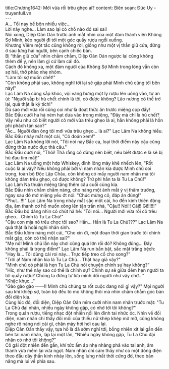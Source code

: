 title:Chương1642: Mới vừa rồi trêu ghẹo ai?
content:
Biên soạn: Đức Uy - truyenfull.vn<br>---<br>A... Tối nay bề bộn nhiều việc...<br>Lời này nghe... Làm sao lại có chỗ nào đó sai sai!<br>Nói xong, Diệp Oản Oản trước ánh mắt nhìn của một đám thành viên Không Sợ Minh, kéo người đi tới một góc quầy rượu ngồi xuống.<br>Khương Viêm một tấc cũng không rời, giống như một vị thần giữ cửa, đứng ở sau lưng hai người, bên cạnh chiếc bàn.<br>Bị “thần giữ cửa” nhìn chằm chằm, Diệp Oản Oản ngược lại cũng không thèm để ý, nên làm gì cứ làm cái đó.<br>Cách đó không xa, một đám người của Không Sợ Minh trong lòng vẫn còn sợ hãi, thở phào nhẹ nhõm.<br>"Làm tôi sợ muốn chết!"<br>"Còn không phải sao, không nghĩ tới lại sẽ gặp phải Minh chủ cũng tới bên này!"<br>Lạc Lâm Na cũng sắp khóc, vội vàng bưng một ly rượu lên uống vào, tự an ủi: "Người sắp bị hù chết chính là tôi, có được không? Lão nương có thể trở lại, quả thật là kỳ tích!"<br>Dù sao mới vừa rồi cũng coi như là đoạt thức ăn trước miệng cọp đấy!<br>Bắc Đẩu cười ha hả ném hạt dưa vào trong miệng, "Đây mà chỉ là hù chết? Vậy nếu như cô biết người cô mới vừa trêu ghẹo là ai, hẳn không phải là hồn phi phách tán sao?"<br>"Ặc... Người đàn ông tôi mới vừa trêu ghẹo... là ai?" Lạc Lâm Na không hiểu.<br>Bắc Đẩu nháy mắt một cái, "Cô đoán xem!"<br>Lạc Lâm Na không lời nói, "Tôi nói này Bắc ca, loại thời điểm này cậu cũng đừng thừa nước đục thả câu."<br>Bắc Đẩu cười nói, "Thôi! Thà rằng cô đừng nên biết, nếu biết được e là sẽ bị hù đau tim mất!"<br>Lạc Lâm Na uống một hớp Whiskey, đỉnh lông mày khẽ nhếch lên, "Rốt cuộc là ai vậy? Nếu không phải bởi vì nam nhân kia được Minh chủ coi trọng, toàn bộ Độc Lập Châu, còn không có mấy người nam nhân mà tôi không dám trêu ghẹo, có được không? Trừ phi hắn ta là Tu La Chủ!"<br>Lạc Lâm Na thuận miệng tăng thêm câu cuối cùng kia.<br>Bắc Đẩu nhìn chằm chằm nàng, cho nàng một ánh mắt ý vị thâm trường, ngay sau đó mở miệng yếu ớt nói: "Chúc mừng cô, đáp án đúng!"<br>"Phụt…!!!" Lạc Lâm Na trong nháy mắt sặc một cái, ho đến kinh thiên động địa, âm thanh cơ hồ muốn xông lên tận trần nhà, "Cậu!! Nói!! Cái!! Gì!!!!!!"<br>Bắc Đẩu bộ dáng nhìn có chút hả hê: "Tôi nói... Người mới vừa rồi cô trêu ghẹo... Chính là Tu La Chủ!"<br>"Cậu con mịa nó trêu chọc tôi sao? Hắn... Hắn là Tu La Chủ???" Lạc Lâm Na quả thật là hoài nghi nhân sinh.<br>Bắc Đẩu lườm nàng một cái, "Cho xin đi, một đoạn thời gian trước tôi chính mắt gặp, còn có thể nhận sai?"<br>"Mẹ nó! Minh chủ lần này chơi cũng quá lớn rồi đó? Không đúng... Đây không phải là trọng điểm!" Lạc Lâm Na run bần bật, sắc mặt trắng bệch: "Hay là... Tôi dùng cái roi này... Trực tiếp treo cổ cho xong?"<br>"Trời ạ! Nam nhân kia là Tu La Chủ... Thật hay giả vậy?"<br>"Minh chủ có phải là hẹn Tu La Chủ nói chuyện chính sự hay không?"<br>"Híc, như thế này sao có thể là chính sự? Chính sự sẽ giữa đêm hẹn người ta tới quầy rượu? Chúng ta đừng tự lừa mình dối người như vậy chứ..."<br>"Khặc khục..."<br>"Gào gào gào ——!! Minh chủ chúng ta rốt cuộc đang nói gì vậy?" Mọi người sau khi khiếp sợ, toàn bộ đều tò mò không thôi mà nhìn chằm chằm góc bàn đối diện kia.<br>Cùng lúc đó, đối diện, Diệp Oản Oản mỉm cười nhìn nam nhân trước mặt: "Tu La Chủ đại nhân, nhiều ngày không gặp, có nhớ tới tôi không?"<br>Trong quán rượu, tiếng nhạc đột nhiên nổi lên đinh tai nhức óc. Nhìn về đối diện, nam nhân chỉ thấy đôi môi của thiếu nữ khép khép mở mở, cũng không nghe rõ nàng nói cái gì, chân mày hơi hơi cau lại.<br>Diệp Oản Oản thấy vậy, tựa hồ là đã sớm nghĩ tới, bỗng nhiên xít lại gần đến bên tai nam nhân, lặp lại một lần, "Nhiều ngày không gặp, Tu La Chủ đại nhân có nhớ tôi không?"<br>Cô gái đột nhiên đến gần, khí tức ấm áp nhẹ nhàng phả vào tai anh, âm thanh vừa mềm lại vừa ngọt. Nam nhân chỉ cảm thấy như có một dòng điện theo đầu dây thần kinh nhảy lên, sống lưng nhất thời cứng đờ, theo bản năng mà lui về phía sau.